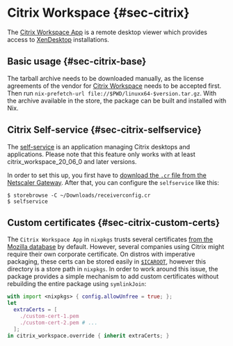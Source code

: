 # Citrix Workspace {#sec-citrix}

The [Citrix Workspace App](https://www.citrix.com/products/workspace-app/) is a remote desktop viewer which provides access to [XenDesktop](https://www.citrix.com/products/xenapp-xendesktop/) installations.

## Basic usage {#sec-citrix-base}

The tarball archive needs to be downloaded manually, as the license agreements of the vendor for [Citrix Workspace](https://www.citrix.com/downloads/workspace-app/linux/workspace-app-for-linux-latest.html) needs to be accepted first. Then run `nix-prefetch-url file://$PWD/linuxx64-$version.tar.gz`. With the archive available in the store, the package can be built and installed with Nix.

## Citrix Self-service {#sec-citrix-selfservice}

The [self-service](https://support.citrix.com/article/CTX200337) is an application managing Citrix desktops and applications. Please note that this feature only works with at least citrix_workspace_20_06_0 and later versions.

In order to set this up, you first have to [download the `.cr` file from the Netscaler Gateway](https://its.uiowa.edu/support/article/102186). After that, you can configure the `selfservice` like this:

```ShellSession
$ storebrowse -C ~/Downloads/receiverconfig.cr
$ selfservice
```

## Custom certificates {#sec-citrix-custom-certs}

The `Citrix Workspace App` in `nixpkgs` trusts several certificates [from the Mozilla database](https://curl.haxx.se/docs/caextract.html) by default. However, several companies using Citrix might require their own corporate certificate. On distros with imperative packaging, these certs can be stored easily in [`$ICAROOT`](https://citrix.github.io/receiver-for-linux-command-reference/), however this directory is a store path in `nixpkgs`. In order to work around this issue, the package provides a simple mechanism to add custom certificates without rebuilding the entire package using `symlinkJoin`:

```nix
with import <nixpkgs> { config.allowUnfree = true; };
let
  extraCerts = [
    ./custom-cert-1.pem
    ./custom-cert-2.pem # ...
  ];
in citrix_workspace.override { inherit extraCerts; }
```

